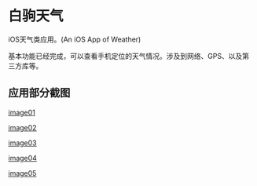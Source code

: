 # 白驹天气

iOS天气类应用。(An iOS App of Weather)

基本功能已经完成，可以查看手机定位的天气情况。涉及到网络、GPS、以及第三方库等。

## 应用部分截图

[image01](https://raw.githubusercontent.com/MrVokie/WhitePonyWeather/master/AppScreenShot/image01.png)

[image02](https://raw.githubusercontent.com/MrVokie/WhitePonyWeather/master/AppScreenShot/image02.png)

[image03](https://raw.githubusercontent.com/MrVokie/WhitePonyWeather/master/AppScreenShot/image03.png)

[image04](https://raw.githubusercontent.com/MrVokie/WhitePonyWeather/master/AppScreenShot/image04.png)

[image05](https://raw.githubusercontent.com/MrVokie/WhitePonyWeather/master/AppScreenShot/image05.png)



